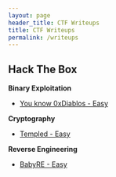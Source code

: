 ```yaml
---
layout: page
header_title: CTF Writeups
title: CTF Writeups
permalink: /writeups
---
```

## Hack The Box

**Binary Exploitation**

- [You know 0xDiablos - Easy](./writeups/hackthebox/pwn/0xDiablos/0xDiablos.md)

**Cryptography**
    
- [Templed - Easy](./writeups/hackthebox/cryptography/Templed/Templed.md)

**Reverse Engineering**
- [BabyRE - Easy](./writeups/hackthebox/reversing/BabyRE/BabyRE.md)